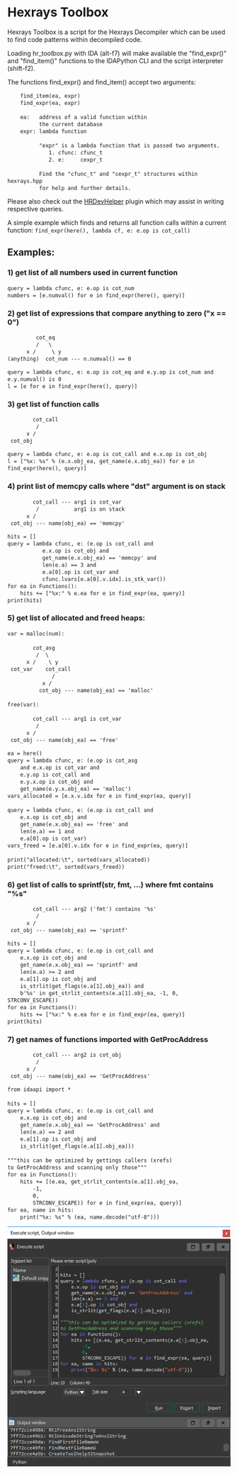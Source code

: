 # Hexrays Toolbox

Hexrays Toolbox is a script for the Hexrays Decompiler which
can be used to find code patterns within decompiled code.

Loading hr_toolbox.py with IDA (alt-f7) will make
available the "find_expr()" and "find_item()" functions
to the IDAPython CLI and the script interpreter (shift-f2).

The functions find_expr() and find_item() accept two arguments:
```
    find_item(ea, expr)
    find_expr(ea, expr)

    ea:   address of a valid function within
          the current database
    expr: lambda function

          "expr" is a lambda function that is passed two arguments.
             1. cfunc: cfunc_t
             2. e:     cexpr_t

          Find the "cfunc_t" and "cexpr_t" structures within hexrays.hpp
          for help and further details.
```
Please also check out the [HRDevHelper](https://github.com/patois/HRDevHelper) plugin which may assist in writing respective queries.

A simple example which finds and returns all function calls within
a current function: ```find_expr(here(), lambda cf, e: e.op is cot_call)```

## Examples:

### 1) get list of all numbers used in current function

```
query = lambda cfunc, e: e.op is cot_num
numbers = [e.numval() for e in find_expr(here(), query)]
```
### 2) get list of expressions that compare anything to zero ("x == 0")
```
         cot_eq
         /   \
      x /     \ y
(anything)  cot_num --- n.numval() == 0
```
```
query = lambda cfunc, e: e.op is cot_eq and e.y.op is cot_num and e.y.numval() is 0
l = [e for e in find_expr(here(), query)]
```
### 3) get list of function calls
```
        cot_call
         / 
      x /
 cot_obj
```
```
query = lambda cfunc, e: e.op is cot_call and e.x.op is cot_obj
l = ["%x: %s" % (e.x.obj_ea, get_name(e.x.obj_ea)) for e in find_expr(here(), query)]
```
### 4) print list of memcpy calls where "dst" argument is on stack
```
        cot_call --- arg1 is cot_var
         /           arg1 is on stack
      x /
 cot_obj --- name(obj_ea) == 'memcpy'
```
```
hits = []
query = lambda cfunc, e: (e.op is cot_call and
           e.x.op is cot_obj and
           get_name(e.x.obj_ea) == 'memcpy' and
           len(e.a) == 3 and
           e.a[0].op is cot_var and
           cfunc.lvars[e.a[0].v.idx].is_stk_var())
for ea in Functions():
    hits += ["%x:" % e.ea for e in find_expr(ea, query)]
print(hits)
```
### 5) get list of allocated and freed heaps:
```
var = malloc(num):

        cot_asg
         /  \
      x /    \ y
 cot_var    cot_call
              /
           x /
          cot_obj --- name(obj_ea) == 'malloc'

free(var):

        cot_call --- arg1 is cot_var
         /
      x /
 cot_obj --- name(obj_ea) == 'free'
```
```
ea = here()
query = lambda cfunc, e: (e.op is cot_asg
    and e.x.op is cot_var and
    e.y.op is cot_call and
    e.y.x.op is cot_obj and
    get_name(e.y.x.obj_ea) == 'malloc')
vars_allocated = [e.x.v.idx for e in find_expr(ea, query)]

query = lambda cfunc, e: (e.op is cot_call and
    e.x.op is cot_obj and
    get_name(e.x.obj_ea) == 'free' and
    len(e.a) == 1 and
    e.a[0].op is cot_var)
vars_freed = [e.a[0].v.idx for e in find_expr(ea, query)]

print("allocated:\t", sorted(vars_allocated))
print("freed:\t", sorted(vars_freed))
```
### 6) get list of calls to sprintf(str, fmt, ...) where fmt contains "%s"
```
        cot_call --- arg2 ('fmt') contains '%s'
         /
      x /
 cot_obj --- name(obj_ea) == 'sprintf'
```
```
hits = []
query = lambda cfunc, e: (e.op is cot_call and
    e.x.op is cot_obj and
    get_name(e.x.obj_ea) == 'sprintf' and
    len(e.a) >= 2 and
    e.a[1].op is cot_obj and
    is_strlit(get_flags(e.a[1].obj_ea)) and
    b'%s' in get_strlit_contents(e.a[1].obj_ea, -1, 0, STRCONV_ESCAPE))
for ea in Functions():
    hits += ["%x:" % e.ea for e in find_expr(ea, query)]
print(hits)
```
### 7) get names of functions imported with GetProcAddress
```
        cot_call --- arg2 is cot_obj
         /
      x /
 cot_obj --- name(obj_ea) == 'GetProcAddress'
```
```
from idaapi import *

hits = []
query = lambda cfunc, e: (e.op is cot_call and
    e.x.op is cot_obj and
    get_name(e.x.obj_ea) == 'GetProcAddress' and
    len(e.a) == 2 and
    e.a[1].op is cot_obj and
    is_strlit(get_flags(e.a[1].obj_ea)))

"""this can be optimized by gettings callers (xrefs)
to GetProcAddress and scanning only those"""
for ea in Functions():
    hits += [(e.ea, get_strlit_contents(e.a[1].obj_ea,
        -1,
        0,
        STRCONV_ESCAPE)) for e in find_expr(ea, query)]
for ea, name in hits:
    print("%x: %s" % (ea, name.decode("utf-8")))
```
![find_expr png](./rsrc/gpa.png?raw=true)
